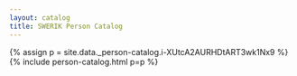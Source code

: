 ```yaml
---
layout: catalog
title: SWERIK Person Catalog
---
```

{% assign p = site.data._person-catalog.i-XUtcA2AURHDtART3wk1Nx9 %}
{% include person-catalog.html p=p %}

